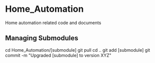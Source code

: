 # Home_Automation
Home automation related code and documents


## Managing Submodules

cd Home_Automation/[submodule]
git pull
cd ..
git add [submodule]
git commit -m "Upgraded [submodule] to version XYZ"
